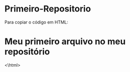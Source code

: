 # Primeiro-Repositorio

Para copiar o código em HTML:
<html>
        <h1> Meu primeiro arquivo no meu repositório</h1>
<\html>
